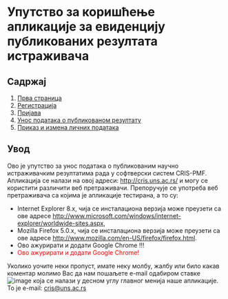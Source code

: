 # Упутство за коришћење апликације за евиденцију публикованих резултата истраживача

## Садржај
1. [Прва страница](prvaStranica.md)
2. [Регистрација](registracijaIPrijavljivanje.md)
3. [Пријава](prijavaTest.md)
4. [Унос података о публикованом резултату](unosPodatakaOPublikovanomRezultatu.md)
5. [Приказ и измена личних података](prikazIIzmenaLicnihPodataka.md)

## Увод
Ово je упутство за унос података о публикованим научно истраживачким резултатима рада у софтверски систем CRIS-PMF. Апликација се налази на овој адреси: http://cris.uns.ac.rs/ и могу се користити различити веб претраживачи. Препоручује се употреба веб претраживача са којима је апликације тестирана, а то су:  
- Internet Explorer 8.x, чија се инсталациона верзија може преузети са ове адресе http://www.microsoft.com/windows/internet-explorer/worldwide-sites.aspx, 
- Mozilla Firefox 5.0.x, чија се инсталациона верзија може преузети са ове адресе http://www.mozilla.com/en-US/firefox/firefox.html.
- Ово ажурирати и додати Google Chrome !!!
- <div style= color:red>Ово ажурирати и додати Google Chrome!</div> 

Уколико уочите неки пропуст, имате неку молбу, жалбу или било какав коментар молимо Вас да нам пошаљете e-mail одабиром ставке ![image](https://user-images.githubusercontent.com/29538544/147216114-35b5bd40-b337-469e-bbaf-4269d59e8a94.png) која се налази у десном углу главног менија наше апликације. То је e-mail: cris@uns.ac.rs


